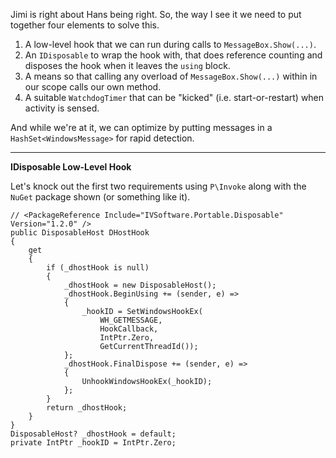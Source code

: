 Jimi is right about Hans being right. So, the way I see it we need to put together four elements to solve this.

1. A low-level hook that we can run during calls to `MessageBox.Show(...)`.
2. An `IDisposable` to wrap the hook with, that does reference counting and disposes the hook when it leaves the `using` block.
3. A means so that calling any overload of `MessageBox.Show(...)` within in our scope calls our own method.
4. A suitable `WatchdogTimer` that can be "kicked" (i.e. start-or-restart) when activity is sensed.

And while we're at it, we can optimize by putting messages in a `HashSet<WindowsMessage>` for rapid detection.

___

**IDisposable Low-Level Hook**

Let's knock out the first two requirements using `P\Invoke` along with the `NuGet` package shown (or something like it).

```
// <PackageReference Include="IVSoftware.Portable.Disposable" Version="1.2.0" />
public DisposableHost DHostHook
{
    get
    {
        if (_dhostHook is null)
        {
            _dhostHook = new DisposableHost();
            _dhostHook.BeginUsing += (sender, e) =>
            {
                _hookID = SetWindowsHookEx(
                    WH_GETMESSAGE,
                    HookCallback, 
                    IntPtr.Zero, 
                    GetCurrentThreadId());
            };
            _dhostHook.FinalDispose += (sender, e) =>
            {
                UnhookWindowsHookEx(_hookID);
            };
        }
        return _dhostHook;
    }
}
DisposableHost? _dhostHook = default;
private IntPtr _hookID = IntPtr.Zero;
```

